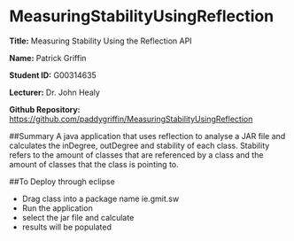 # MeasuringStabilityUsingReflection

**Title:** Measuring Stability Using the Reflection API

**Name:** Patrick Griffin

**Student ID:** G00314635

**Lecturer:** Dr. John Healy

**Github Repository:** https://github.com/paddygriffin/MeasuringStabilityUsingReflection

##Summary
A java application that uses reflection to analyse a JAR file and calculates
the inDegree, outDegree and stability of each class. Stability refers to the amount of classes that are referenced by a class and the 
amount of classes that the class is pointing to.

##To Deploy through eclipse

- Drag class into a package name ie.gmit.sw
- Run the application 
- select the jar file and calculate
- results will be populated
